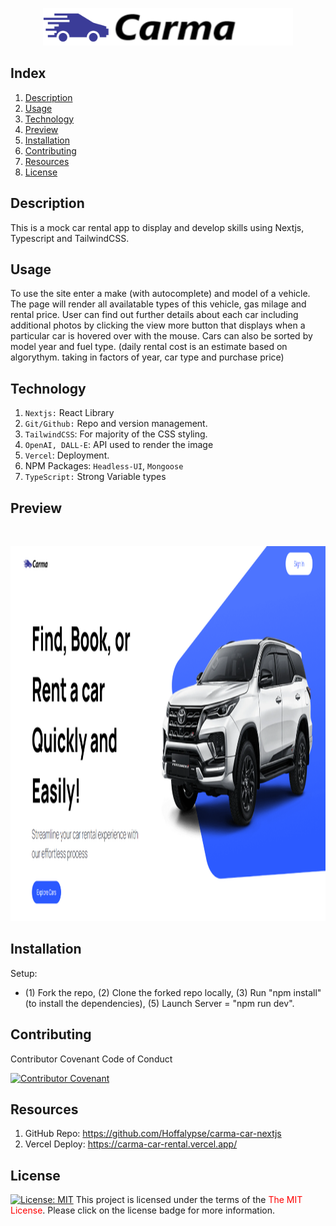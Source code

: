 <p style="text-align: center">
  <img src=./public/logo.png width=400>
<p>

## Index

1. [Description](#description)
3. [Usage](#usage)
4. [Technology](#technology)
4. [Preview](#preview)
4. [Installation](#installation)
6. [Contributing](#contributing)
7. [Resources](#resources)
8. [License](#license)

## Description

This is a mock car rental app to display and develop skills using Nextjs, Typescript and TailwindCSS. 

## Usage

To use the site enter a make (with autocomplete) and model of a vehicle. The page will render all availatable types of this vehicle, gas milage and rental price. User can find out further details about each car including additional photos by clicking the view more button that displays when a particular car is hovered over with the mouse. Cars can also be sorted by model year and fuel type. (daily rental cost is an estimate based on algorythym. taking in factors of year, car type and purchase price) 



## Technology

1. `Nextjs:` React Library
2. `Git/Github:` Repo and version management.
3. `TailwindCSS`: For majority of the CSS styling.
4. `OpenAI, DALL-E`: API used to render the image
5. `Vercel`: Deployment.
6. NPM Packages: `Headless-UI`, `Mongoose`
7. `TypeScript:` Strong Variable types 



## Preview

 <br/>
 <p style="text-align: center">
<img src="./public/carma-app2.png" width="800" height="600">




## Installation

Setup: 
- (1) Fork the repo, (2) Clone the forked repo locally, (3) Run "npm install" (to install the dependencies), (5) Launch Server = "npm run dev". 

## Contributing

Contributor Covenant Code of Conduct

[![Contributor Covenant](https://img.shields.io/badge/Contributor%20Covenant-2.1-4baaaa.svg)](https://www.contributor-covenant.org/version/2/1/code_of_conduct/code_of_conduct.md)


## Resources

1. GitHub Repo: <https://github.com/Hoffalypse/carma-car-nextjs>
2. Vercel Deploy: <https://carma-car-rental.vercel.app/> 


## License

[![License:  MIT](https://img.shields.io/badge/License-MIT-yellow.svg)](https://opensource.org/licenses/MIT)
This project is licensed under the terms of the <span style="color:red">The MIT License</span>. Please click on the license badge for more information.